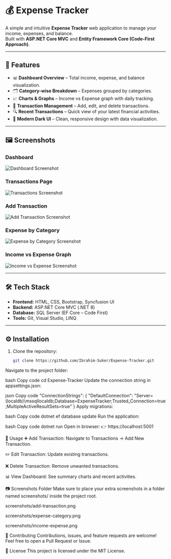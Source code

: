 # 💰 Expense Tracker

A simple and intuitive **Expense Tracker** web application to manage your income, expenses, and balance.  
Built with **ASP.NET Core MVC** and **Entity Framework Core (Code-First Approach)**.

---

## 🚀 Features
- 📊 **Dashboard Overview** – Total income, expense, and balance visualization.  
- 🗂 **Category-wise Breakdown** – Expenses grouped by categories.  
- 📈 **Charts & Graphs** – Income vs Expense graph with daily tracking.  
- 📝 **Transaction Management** – Add, edit, and delete transactions.  
- 🔍 **Recent Transactions** – Quick view of your latest financial activities.  
- 🎨 **Modern Dark UI** – Clean, responsive design with data visualization.

---

## 🖼 Screenshots

### Dashboard  
![Dashboard Screenshot](/mnt/data/FireShot%20Capture%20006%20-%20Expense%20Tracker%20-%20%5Blocalhost%5D.png)

### Transactions Page  
![Transactions Screenshot](/mnt/data/FireShot%20Capture%20007%20-%20Expense%20Tracker%20-%20%5Blocalhost%5D.png)

### Add Transaction  
![Add Transaction Screenshot](screenshots/add-transaction.png)

### Expense by Category  
![Expense by Category Screenshot](screenshots/expense-category.png)

### Income vs Expense Graph  
![Income vs Expense Screenshot](screenshots/income-expense.png)

---

## 🛠 Tech Stack
- **Frontend:** HTML, CSS, Bootstrap, Syncfusion UI  
- **Backend:** ASP.NET Core MVC (.NET 8)  
- **Database:** SQL Server (EF Core – Code First)  
- **Tools:** Git, Visual Studio, LINQ  

---

## ⚙️ Installation

1. Clone the repository:
   ```bash
   git clone https://github.com/Ibrahim-Suker/Expense-Tracker.git
Navigate to the project folder:

bash
Copy code
cd Expense-Tracker
Update the connection string in appsettings.json:

json
Copy code
"ConnectionStrings": {
  "DefaultConnection": "Server=(localdb)\\mssqllocaldb;Database=ExpenseTracker;Trusted_Connection=true;MultipleActiveResultSets=true"
}
Apply migrations:

bash
Copy code
dotnet ef database update
Run the application:

bash
Copy code
dotnet run
Open in browser:
👉 https://localhost:5001

📌 Usage
➕ Add Transaction: Navigate to Transactions → Add New Transaction.

✏️ Edit Transaction: Update existing transactions.

❌ Delete Transaction: Remove unwanted transactions.

📊 View Dashboard: See summary charts and recent activities.

📷 Screenshots Folder
Make sure to place your extra screenshots in a folder named screenshots/ inside the project root.

screenshots/add-transaction.png

screenshots/expense-category.png

screenshots/income-expense.png

🤝 Contributing
Contributions, issues, and feature requests are welcome!
Feel free to open a Pull Request or Issue.

📜 License
This project is licensed under the MIT License.
